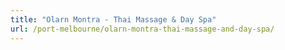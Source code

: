 ```yaml
---
title: "Olarn Montra - Thai Massage & Day Spa"
url: /port-melbourne/olarn-montra-thai-massage-and-day-spa/
---
```


